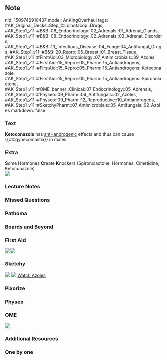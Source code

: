 ## Note
nid: 1509746910437
model: AnKingOverhaul
tags: #AK_Original_Decks::Step_1::Lolnotacop::Drugs, #AK_Step1_v11::#B&B::08_Endocrinology::02_Adrenals::01_Adrenal_Glands, #AK_Step1_v11::#B&B::08_Endocrinology::02_Adrenals::03_Adrenal_Disorders, #AK_Step1_v11::#B&B::13_Infectious_Disease::04_Fungi::04_Antifungal_Drugs, #AK_Step1_v11::#B&B::20_Repro::05_Breast::01_Breast_Tissue, #AK_Step1_v11::#FirstAid::03_Microbiology::07_Antimicrobials::39_Azoles, #AK_Step1_v11::#FirstAid::15_Repro::05_Pharm::15_Antiandrogens, #AK_Step1_v11::#FirstAid::15_Repro::05_Pharm::15_Antiandrogens::Ketoconazole, #AK_Step1_v11::#FirstAid::15_Repro::05_Pharm::15_Antiandrogens::Spironolactone, #AK_Step1_v11::#OME_banner::Clinical::07_Endocrinology::05_Adrenals, #AK_Step1_v11::#Physeo::09_Pharm::04_Antifungals::02_Azoles, #AK_Step1_v11::#Physeo::09_Pharm::12_Reproductive::10_Antiandrogens, #AK_Step1_v11::#SketchyPharm::07_Antimicrobials::05_Antifungals::02_Azoles
markdown: false

### Text
<b>Ketoconazole</b> has <u>anti-androgenic</u> effects and thus can
cause {{c1::gynecomastia}} in males

### Extra
<div>
  <b>S</b>ome <b>H</b>ormones <b>C</b>reate <b>K</b>nockers
  (Spironolactone, Hormones, Cimetidine, Ketoconazole)
</div><img src="paste-24262270255454.jpg">

### Lecture Notes


### Missed Questions


### Pathoma


### Boards and Beyond


### First Aid
<img src="paste-468138550362115.jpg"><img src=
"paste-476183024107523.jpg">

### Sketchy
<img src="paste-271081155854337.jpg"> <img src=
"Screen%20Shot%202020-01-28%20at%206.24.53%20PM.png"> <a href=
"https://dashboard.sketchy.com/study/medical/courses/medical-pharmacology/units/medical-pharmacology-antimicrobials/videos/medical-pharmacology-antimicrobials-antifungals-azoles?utm_source=anki&utm_medium=partnership&utm_campaign=february_update&utm_content=medical">
Watch Azoles</a>

### Pixorize


### Physeo


### OME
<div class="ome-widget">
  <a href=
  "https://onlinemeded.org/spa/endocrinology/adrenals/acquire?ref=anki">
  <img src="_OME_AnkiFlashcards_Lesson_6.png"></a>
</div>

### Additional Resources


### One by one


